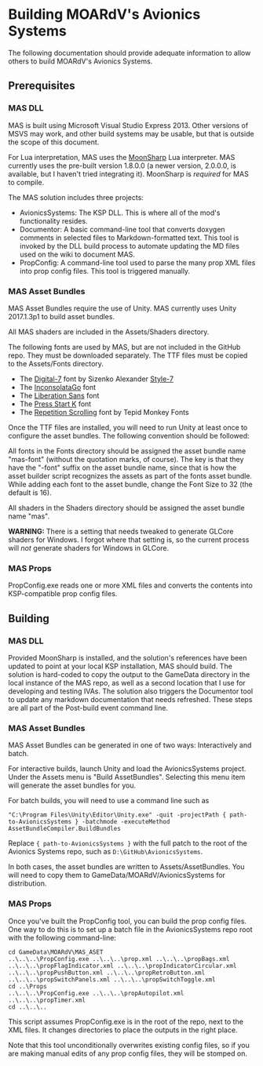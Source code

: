 # Building MOARdV's Avionics Systems

The following documentation should provide adequate information to allow others to build MOARdV's Avionics Systems.

## Prerequisites

### MAS DLL

MAS is built using Microsoft Visual Studio Express 2013.  Other versions of MSVS may work, and other build systems may be usable,
but that is outside the scope of this document.

For Lua interpretation, MAS uses the [MoonSharp](https://github.com/xanathar/moonsharp) Lua interpreter.  MAS currently uses the
pre-built version 1.8.0.0 (a newer version, 2.0.0.0, is available, but I haven't tried integrating it).  MoonSharp is *required* for
MAS to compile.

The MAS solution includes three projects:

* AvionicsSystems: The KSP DLL.  This is where all of the mod's functionality resides.
* Documentor: A basic command-line tool that converts doxygen comments in selected files to Markdown-formatted text.  This tool is
invoked by the DLL build process to automate updating the MD files used on the wiki to document MAS.
* PropConfig: A command-line tool used to parse the many prop XML files into prop config files.  This tool is triggered manually.

### MAS Asset Bundles

MAS Asset Bundles require the use of Unity.  MAS currently uses Unity 2017.1.3p1 to build asset bundles.

All MAS shaders are included in the Assets/Shaders directory.

The following fonts are used by MAS, but are not included in the GitHub repo.  They must be downloaded separately.  The
TTF files must be copied to the Assets/Fonts directory.

* The [Digital-7](http://www.fontspace.com/style-7/digital-7) font by Sizenko Alexander [Style-7](http://www.styleseven.com)
* The [InconsolataGo](http://www.levien.com/type/myfonts/) font
* The [Liberation Sans](https://pagure.io/liberation-fonts) font
* The [Press Start K](https://www.1001fonts.com/press-start-font.html) font
* The [Repetition Scrolling](http://www.1001fonts.com/repetition-scrolling-font.html) font by Tepid Monkey Fonts

Once the TTF files are installed, you will need to run Unity at least once to configure the asset bundles.  The following convention
should be followed:

All fonts in the Fonts directory should be assigned the asset bundle name "mas-font" (without the quotation marks, of course).
The key is that they have the "-font" suffix on the asset bundle name, since that is how the asset builder script recognizes
the assets as part of the fonts asset bundle.  While adding each font to the asset bundle, change the Font Size to 32 (the default is 16).

All shaders in the Shaders directory should be assigned the asset bundle name "mas".

**WARNING:** There is a setting that needs tweaked to generate GLCore shaders for Windows.  I forgot
where that setting is, so the current process will *not* generate shaders for Windows in GLCore.

### MAS Props

PropConfig.exe reads one or more XML files and converts the contents into KSP-compatible prop config files.

## Building

### MAS DLL

Provided MoonSharp is installed, and the solution's references have been updated to point at your local KSP installation, MAS
should build.  The solution is hard-coded to copy the output to the GameData directory in the local instance of the MAS repo,
as well as a second location that I use for developing and testing IVAs.  The solution also triggers the Documentor tool to
update any markdown documentation that needs refreshed.  These steps are all part of the Post-build event command line.

### MAS Asset Bundles

MAS Asset Bundles can be generated in one of two ways: Interactively and batch.

For interactive builds, launch Unity and load the AvionicsSystems project.  Under the Assets menu is "Build AssetBundles".
Selecting this menu item will generate the asset bundles for you.

For batch builds, you will need to use a command line such as

```
"C:\Program Files\Unity\Editor\Unity.exe" -quit -projectPath { path-to-AvionicsSystems } -batchmode -executeMethod AssetBundleCompiler.BuildBundles
```

Replace `{ path-to-AvionicsSystems }` with the full patch to the root of the Avionics Systems repo, such as `D:\GitHub\AvionicsSystems`.

In both cases, the asset bundles are written to Assets/AssetBundles.  You will need to copy them to GameData/MOARdV/AvionicsSystems for distribution.

### MAS Props

Once you've built the PropConfig tool, you can build the prop config files.  One way to do this is to set up a batch
file in the AvionicsSystems repo root with the following command-line:

```
cd GameData\MOARdV\MAS_ASET
..\..\..\PropConfig.exe ..\..\..\prop.xml ..\..\..\propBags.xml ..\..\..\propFlagIndicator.xml ..\..\..\propIndicatorCircular.xml ..\..\..\propPushButton.xml ..\..\..\propRetroButton.xml ..\..\..\propSwitchPanels.xml ..\..\..\propSwitchToggle.xml
cd ..\Props
..\..\..\PropConfig.exe ..\..\..\propAutopilot.xml ..\..\..\propTimer.xml
cd ..\..\..
```

This script assumes PropConfig.exe is in the root of the repo, next to the XML files.  It changes directories to place the
outputs in the right place.

Note that this tool unconditionally overwrites existing config files, so if you are making manual edits of any prop
config files, they will be stomped on.
